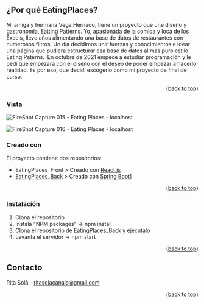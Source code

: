<div id="top"></div>
<!--EATING PLACES -->


<!-- ¿Por qué EatingPlaces? -->
## ¿Por qué EatingPlaces?


Mi amiga y hermana Vega Hernado, tiene un proyecto que une diseño y gastronomía, Eatting Patterns. Yo, apasionada de la comida y loca de los Excels, llevo años alimentando una base de datos de restaurantes con numerosos filtros. Un día decidimos unir fuerzas y conocimientos e idear una página que pudiera estructurar esa base de datos al mas puro estilo Eating Paterns. 
En octubre de 2021 empece a estudiar programación y le pedí que empezara con el diseño con el deseo de poder empezar a hacerlo realidad. Es por eso, que decidí escogerlo como mi proyecto de final de curso. 


<p align="right">(<a href="#top">back to top</a>)</p>

<!-- Vista? -->
### Vista

![FireShot Capture 015 - Eating Places - localhost](https://user-images.githubusercontent.com/92262095/160093424-ca9a337e-4aa7-4aa1-b5e7-5d4f6d9482f8.png)

![FireShot Capture 016 - Eating Places - localhost](https://user-images.githubusercontent.com/92262095/160093440-8b2d265e-a652-4edf-906a-f5813151f07b.png)

### Creado con

El proyecto contiene dos repositorios: 
* EatingPlaces_Front > Creado con [React.js](https://reactjs.org/)
* [EatingPlaces_Back](https://github.com/SolaRita/EatingPlaces_Back) > Creado con [Spring Boot](https://spring.io/projects/spring-boot)]

<p align="right">(<a href="#top">back to top</a>)</p>



<!-- EMPEZAR -->


### Instalación



1. Clona el repositorio
2. Instala "NPM packages" -> npm install
3. Clona el repositorio de EatingPlaces_Back y ejecutalo
4. Levanta el servidor -> npm start

<p align="right">(<a href="#top">back to top</a>)</p>




<!-- CONTACTO -->
## Contacto

Rita Solà - ritasolacanals@gmail.com


<p align="right">(<a href="#top">back to top</a>)</p>



